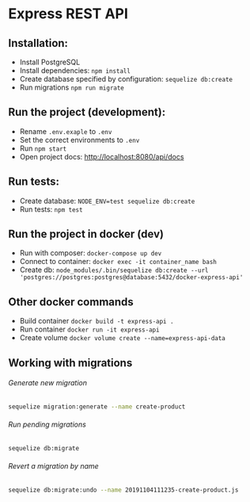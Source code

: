 # Express REST API

## Installation:
* Install PostgreSQL
* Install dependencies: `npm install`
* Create database specified by configuration: `sequelize db:create`
* Run migrations `npm run migrate`

## Run the project (development):
* Rename `.env.exaple` to `.env`
* Set the correct environments to `.env`
* Run `npm start`
* Open project docs: [http://localhost:8080/api/docs](http://localhost:8080/api/docs/)

## Run tests:
* Create database: `NODE_ENV=test sequelize db:create`
* Run tests: `npm test`


## Run the project in docker (dev)
* Run with composer: `docker-compose up dev`
* Connect to container: `docker exec -it container_name bash`
* Create db: `node_modules/.bin/sequelize db:create --url 'postgres://postgres:postgres@database:5432/docker-express-api'`


## Other docker commands
* Build container `docker build -t express-api .`
* Run container `docker run -it express-api`
* Create volume `docker volume create --name=express-api-data`


## Working with migrations

###### Generate new migration
```bash
sequelize migration:generate --name create-product
```
###### Run pending migrations
```bash
sequelize db:migrate
```
###### Revert a migration by name
```bash
sequelize db:migrate:undo --name 20191104111235-create-product.js
```
 